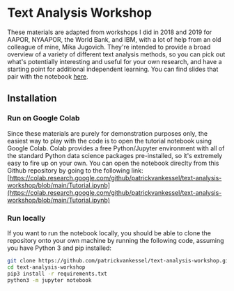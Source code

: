 # Text Analysis Workshop

These materials are adapted from workshops I did in 2018 and 2019 for AAPOR, NYAAPOR, the World Bank, and IBM, with a lot of help from an old colleague of mine, Mika Jugovich. 
They're intended to provide a broad overview of a variety of different text analysis methods, so you can pick out what's potentially interesting and useful for your own research, 
and have a starting point for additional independent learning.  You can find slides that pair with the notebook 
[here](https://drive.google.com/file/d/1dyUtpzTeNORmkzZt_-6sX_Cx6GH-KQa9/view?usp=sharing).

## Installation

### Run on Google Colab

Since these materials are purely for demonstration purposes only, the easiest way to play with the code is to open 
the tutorial notebook using Google Colab.  Colab provides a free Python/Jupyter environment with all of the standard Python 
data science packages pre-installed, so it's extremely easy to fire up on your own.  You can open the notebook direclty 
from this Github repository by going to the following link: [https://colab.research.google.com/github/patrickvankessel/text-analysis-workshop/blob/main/Tutorial.ipynb](https://colab.research.google.com/github/patrickvankessel/text-analysis-workshop/blob/main/Tutorial.ipynb)

### Run locally

If you want to run the notebook locally, you should be able to clone the repository onto your own machine by running the following code, 
assuming you have Python 3 and pip installed:

```bash
git clone https://github.com/patrickvankessel/text-analysis-workshop.git
cd text-analysis-workshop
pip3 install -r requirements.txt
python3 -m jupyter notebook
```